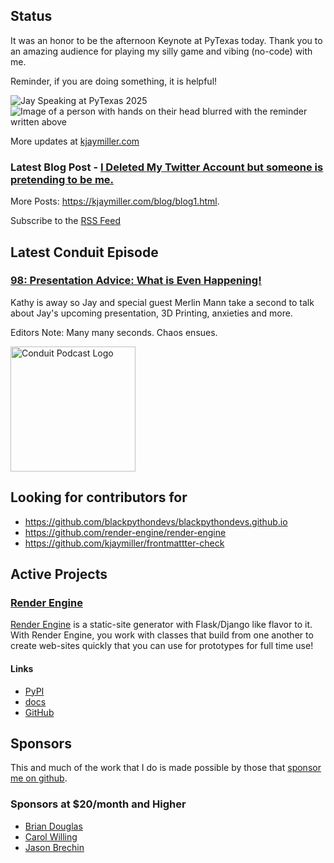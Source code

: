 ## Status

<p>It was an honor to be the afternoon Keynote at PyTexas today. Thank you to an amazing audience for playing my silly game and vibing (no-code) with me.</p>

<p>Reminder, if you are doing something, it is helpful!</p>

<p><img alt="Jay Speaking at PyTexas 2025" src="https://jmblogstorrage.blob.core.windows.net/media/jay-speaking-pytexas-2025.webp" />
<img alt="Image of a person with hands on their head blurred with the reminder written above" src="https://jmblogstorrage.blob.core.windows.net/media/doing-something-pytexas.webp" /></p>

More updates at [kjaymiller.com](https://kjaymiller.com/microblog/microblog)

### Latest Blog Post - [I Deleted My Twitter Account but someone is pretending to be me.](https://kjaymiller.com/blog/i-deleted-my-twitter-account-but-someone-is-pretending-to-be-me.html)

More Posts: <https://kjaymiller.com/blog/blog1.html>.

Subscribe to the [RSS Feed](https://kjaymiller.com/allposts.rss)

## Latest Conduit Episode

### [98: Presentation Advice: What is Even Happening!](http://relay.fm/conduit/98)

Kathy is away so Jay and special guest Merlin Mann take a second to talk about Jay's upcoming presentation, 3D Printing, anxieties and more. 

Editors Note: Many many seconds. Chaos ensues.

<img src="https://kjaymiller.s3-us-west-2.amazonaws.com/images/conduit_artwork.png" height="200" width="200" alt="Conduit Podcast Logo"/>

## Looking for contributors for

- <https://github.com/blackpythondevs/blackpythondevs.github.io>
- <https://github.com/render-engine/render-engine>
- <https://github.com/kjaymiller/frontmattter-check>

## Active Projects

### [Render Engine]

[Render Engine] is a static-site generator with Flask/Django like flavor to it.
With Render Engine, you work with classes that build from one another to create
web-sites quickly that you can use for prototypes for full time use!

#### Links

- [PyPI](https://pypi.org/project/render-engine)
- [docs](https://render-engine.readthedocs.io)
- [GitHub](https://github.com/kjaymiller/render_engine)

## Sponsors

This and much of the work that I do is made possible by those that [sponsor me
on github](https://github.com/sponsors/kjaymiller).

### Sponsors at $20/month and Higher

- [Brian Douglas](https://github.com/bdougie)
- [Carol Willing](https://github.com/willingc)
- [Jason Brechin](https://github.com/brechin)

[Render Engine]: https://render-engine.readthedocs.io
